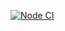 [![Node CI](https://github.com/bmacher/speed-monitoring/workflows/Node%20CI/badge.svg)](https://github.com/bmacher/speed-monitoring/actions?query=workflow%3A%22Node+CI%22)
